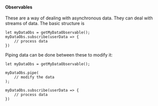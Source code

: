 #### Observables

These are a way of dealing with asynchronous data.  They can deal with streams of data.  The basic structure is
```
let myDataObs = getMyDataObservable();
myDataObs.subscribe(userData => {
    // process data
})
```

Piping data can be done between these to modify it:

```
let myDataObs = getMyDataObservable();

myDataObs.pipe(
    // modify the data
);

myDataObs.subscribe(userData => {
    // process data
})
```
